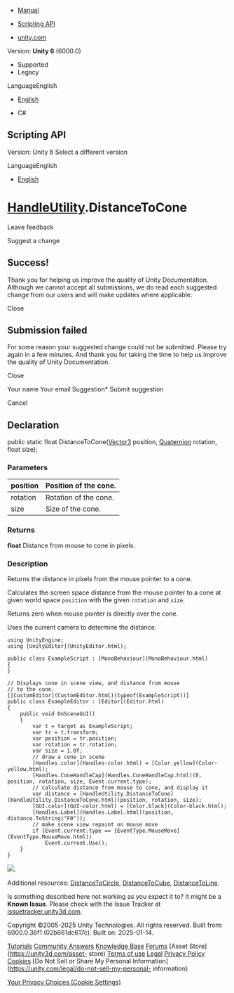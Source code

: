 [ ]()

  * [Manual](../Manual/index.html)
  * [Scripting API](../ScriptReference/index.html)

  * [unity.com](https://unity.com/)

Version: **Unity 6** (6000.0)

  * Supported
  * Legacy

LanguageEnglish

  * [English]()

  * C#

[ ](https://docs.unity3d.com)

## Scripting API

Version: Unity 6 Select a different version

LanguageEnglish

  * [English]()

#  [HandleUtility](HandleUtility.html).DistanceToCone

Leave feedback

Suggest a change

## Success!

Thank you for helping us improve the quality of Unity Documentation. Although
we cannot accept all submissions, we do read each suggested change from our
users and will make updates where applicable.

Close

## Submission failed

For some reason your suggested change could not be submitted. Please <a>try
again</a> in a few minutes. And thank you for taking the time to help us
improve the quality of Unity Documentation.

Close

Your name Your email Suggestion* Submit suggestion

Cancel

[ ]()

## Declaration

public static float DistanceToCone([Vector3](Vector3.html) position,
[Quaternion](Quaternion.html) rotation, float size);

### Parameters

position | Position of the cone.  
---|---  
rotation | Rotation of the cone.  
size | Size of the cone.  
  
### Returns

**float** Distance from mouse to cone in pixels.

### Description

Returns the distance in pixels from the mouse pointer to a cone.

Calculates the screen space distance from the mouse pointer to a cone at given
world space `position` with the given `rotation` and `size`.  
  
Returns zero when mouse pointer is directly over the cone.  
  
Uses the current camera to determine the distance.

    
    
    using UnityEngine;
    using [UnityEditor](UnityEditor.html);  
      
    public class ExampleScript : [MonoBehaviour](MonoBehaviour.html)
    {
    }  
      
    // Displays cone in scene view, and distance from mouse
    // to the cone.
    [[CustomEditor](CustomEditor.html)(typeof(ExampleScript))]
    public class ExampleEditor : [Editor](Editor.html)
    {
        public void OnSceneGUI()
        {
            var t = target as ExampleScript;
            var tr = t.transform;
            var position = tr.position;
            var rotation = tr.rotation;
            var size = 1.0f;
            // draw a cone in scene
            [Handles.color](Handles-color.html) = [Color.yellow](Color-yellow.html);
            [Handles.ConeHandleCap](Handles.ConeHandleCap.html)(0, position, rotation, size, Event.current.type);
            // calculate distance from mouse to cone, and display it
            var distance = [HandleUtility.DistanceToCone](HandleUtility.DistanceToCone.html)(position, rotation, size);
            [GUI.color](GUI-color.html) = [Color.black](Color-black.html);
            [Handles.Label](Handles.Label.html)(position, distance.ToString("F0"));
            // make scene view repaint on mouse move
            if (Event.current.type == [EventType.MouseMove](EventType.MouseMove.html))
                Event.current.Use();
        }
    }
    

![](../StaticFiles/ScriptRefImages/HandleUtilityDistanceToCone.png).  
  
Additional resources: [DistanceToCircle](HandleUtility.DistanceToCircle.html),
[DistanceToCube](HandleUtility.DistanceToCube.html),
[DistanceToLine](HandleUtility.DistanceToLine.html).

Is something described here not working as you expect it to? It might be a
**Known Issue**. Please check with the Issue Tracker at
[issuetracker.unity3d.com](https://issuetracker.unity3d.com).

Copyright ©2005-2025 Unity Technologies. All rights reserved. Built from:
6000.0.36f1 (02b661dc617c). Built on: 2025-01-14.

[Tutorials](https://unity3d.com/learn) [Community
Answers](https://answers.unity3d.com) [Knowledge
Base](https://support.unity3d.com/hc/en-us)
[Forums](https://forum.unity3d.com) [Asset Store](https://unity3d.com/asset-
store) [Terms of use](https://docs.unity3d.com/Manual/TermsOfUse.html)
[Legal](https://unity.com/legal) [Privacy
Policy](https://unity.com/legal/privacy-policy)
[Cookies](https://unity.com/legal/cookie-policy) [Do Not Sell or Share My
Personal Information](https://unity.com/legal/do-not-sell-my-personal-
information)

[Your Privacy Choices (Cookie Settings)](javascript:void\(0\);)

